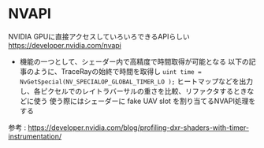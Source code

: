 
# NVAPI
NVIDIA GPUに直接アクセスしていろいろできるAPIらしい
https://developer.nvidia.com/nvapi

- 機能の一つとして、シェーダー内で高精度で時間取得が可能となる
以下の記事のように、TraceRayの始終で時間を取得し
`uint time = NvGetSpecial(NV_SPECIALOP_GLOBAL_TIMER_LO );`
ヒートマップなどを出力し、各ピクセルでのレイトラバーサルの重さを比較、リファクタするときなどに使う
使う際にはシェーダーに fake UAV slot を割り当てるNVAPI処理をする

参考 : https://developer.nvidia.com/blog/profiling-dxr-shaders-with-timer-instrumentation/


<!--stackedit_data:
eyJoaXN0b3J5IjpbLTMxMzE1Mjg0MSwtNjY0MjEwNDk1LC0xMz
UyNDMyNzMxLDIwMTYyODA0NzgsLTk0NTg5NDc0NCw3MzA5OTgx
MTZdfQ==
-->